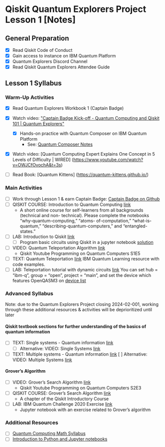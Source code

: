 # Qiskit Quantum Explorers Project Lesson 1 [Notes]

## General Preparation
- [x] Read Qiskit Code of Conduct
- [x] Gain access to instance on IBM Quantum Platform
- [x] Quantum Explorers Discord Channel
- [x] Read Qiskit Quantum Explorers Attendee Guide

## Lesson 1 Syllabus

### Warm-Up Activities
- [x] Read Quantum Explorers Workbook 1 (Captain Badge)
- [x] Watch video: ["Captain Badge Kick-off - Quantum Computing and Qiskit 101 | Quantum Explorers"](https://www.youtube.com/watch?v=0EZR0RiZr8I)
  - [x] Hands-on practice with Quantum Composer on IBM Quantum Platform
    - See: [Quantum Composer Notes](quantum-composer-notes.md)
- [x] Watch video: [Quantum Computing Expert Explains One Concept in 5 Levels of Difficulty | WIRED] (https://www.youtube.com/watch?v=OWJCfOvochA&t=3s)
- [ ] Read Book: [Quantum Kittens] (https://quantum-kittens.github.io/)


### Main Activities
- [ ] Work through Lesson 1 & earn Captain Badge: [Captain Badge on Github](https://github.com/qiskit-community/quantum-explorers/tree/main/Captain_Badge)
- [ ] QISKIT COURSE: Introduction to Quantum Computing [link](https://github.com/Qiskit/textbook/tree/main/notebooks/intro)
  - A short online course for self-learners from all backgrounds (technical and non- technical). Please complete the notebooks “why-quantum-computing,” “atoms- of-computation,” “what-is-quantum,” “describing-quantum-computers,” and “entangled-states.”
- [ ] LAB: Introduction to Qiskit [link](https://github.com/qiskit-community/quantum-explorers/blob/main/Captain_Badge/2023/QE_Badge1_Lab1_2023.ipynb)
  - [ ] Program basic circuits using Qiskit in a jupyter notebook [solution](https://github.com/qiskit-community/quantum-explorers/blob/main/Captain_Badge/2023/QE_Badge1_Lab1_2023_solution.ipynb)
- [ ] VIDEO: Quantum Teleportation Algorithm [link](https://www.youtube.com/watch?v=mMwovHK2NrE&t=1s&ab_channel=Qiskit)
  - Qiskit Youtube Programming on Quantum Computers S1E5
- [ ] TEXT: Quantum Teleportation [link](https://learning.quantum.ibm.com/course/basics-of-quantum-information/entanglement-in-action#teleportation)
IBM Quantum Learning resource with code examples.
- [ ] LAB: Teleportation tutorial with dynamic circuits [link](https://github.com/qiskit-community/quantum-explorers/blob/main/Captain_Badge/2023/QE_Teleportation_Lab_2023.ipynb)
You can set hub = “ibm-q”, group = “open”, project = “main”, and set the device
which features OpenQASM3 on [device list](https://quantum.ibm.com/services/resources?tab=yours&resourceType=systems)

### Advanced Syllabus
Note: due to the Quantum Explorers Project closing 2024-02-001, working through these additional resources & activities will be deprioritized until later

#### Qiskit textbook sections for further understanding of the basics of quantum information
-[ ] TEXT: Single systems - Quantum information [link](https://learning.quantum-computing.ibm.com/course/basics-of-quantum-information/single-systems#quantum-information)
    -[ ] Alternative: VIDEO: Single Systems [link](https://www.youtube.com/watch?v=3-c4xJa7Flk&list=PLOFEBzvs-VvqKKMXX4vbi4EB1uaErFMSO&index=4)
-[ ] TEXT: Multiple systems - Quantum information [link](https://learning.quantum-computing.ibm.com/course/basics-of-quantum-information/multiple-systems#quantum-information)
    [ ] Alternative: VIDEO: Multiple Systems [link](https://www.youtube.com/watch?v=DfZZS8Spe7U&list=PLOFEBzvs-VvqKKMXX4vbi4EB1uaErFMSO&index=5)

#### Grover’s Algorithm
-[ ] VIDEO: Grover’s Search Algorithm [link](https://www.youtube.com/watch?v=0RPFWZj7Jm0)
    - Qiskit Youtube Programming on Quantum Computers S2E3
-[ ] QISKIT COURSE: Grover’s Search Algorithm [link](https://learning.quantum-computing.ibm.com/course/fundamentals-of-quantum-algorithms/grovers-algorithm)
    - A chapter of the Qiskit Introductory Course
-[ ] LAB: IBM Quantum Challenge 2020 Exercise [link](https://github.com/qiskit-community/quantum-explorers/blob/main/Captain_Badge/2023/QE_Badge1_Lab2_Grover_IQC2020Fall_1b_2023.ipynb)
    - Jupyter notebook with an exercise related to Grover’s algorithm


### Additional Resources
- [ ] [Quantum Computing Math Syllabus](https://ibm.ent.box.com/notes/1362071070947?s=uxfyyvzhen3wpe5w7hsceovwnjv4yrl0)
- [ ] [Introduction to Python and Jupyter notebooks](https://github.com/Qiskit/textbook/blob/main/notebooks/ch-appendix/qiskit.ipynb)